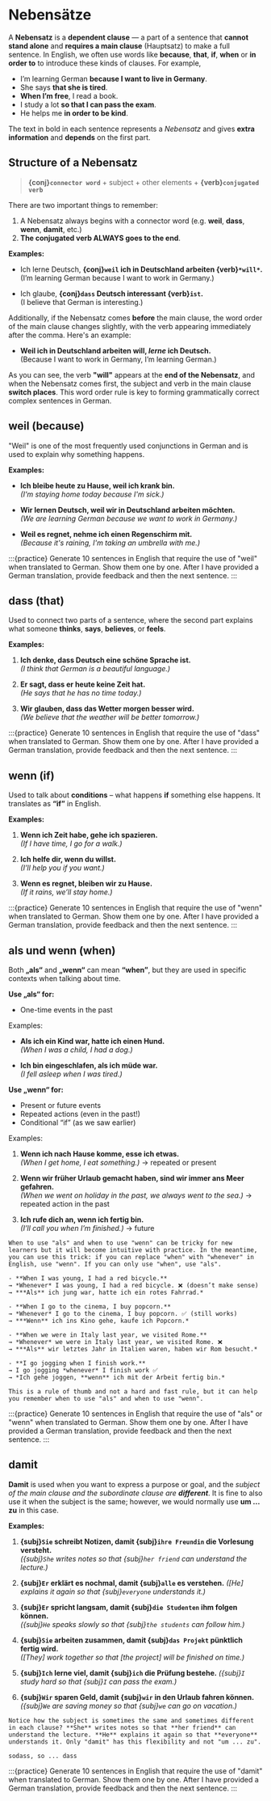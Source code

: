 # Nebensätze

A **Nebensatz** is a **dependent clause** — a part of a sentence that **cannot stand alone** and **requires a main clause** (Hauptsatz) to make a full sentence. In English, we often use words like **because**, **that**, **if**, **when** or **in order to** to introduce these kinds of clauses. For example,

- I’m learning German **because I want to live in Germany**.
- She says **that she is tired**.
- **When I’m free**, I read a book.
- I study a lot **so that I can pass the exam**.
- He helps me **in order to be kind**.

The text in bold in each sentence represents a *Nebensatz* and gives **extra information** and **depends** on the first part.

## Structure of a Nebensatz

<!-- `**connector word** + subject + other elements + **conjugated verb` -->
> **{conj}`connector word`** + subject + other elements + **{verb}`conjugated verb`**

There are two important things to remember:

1) A Nebensatz always begins with a connector word (e.g. **weil**, **dass**, **wenn**, **damit**, etc.)
2) **The conjugated verb ALWAYS goes to the end**. 

**Examples:**

- Ich lerne Deutsch, **{conj}`weil` ich in Deutschland arbeiten {verb}`*will*`.**  
(I’m learning German because I want to work in Germany.)

- Ich glaube, **{conj}`dass` Deutsch interessant {verb}`ist`.**  
(I believe that German is interesting.)

Additionally, if the Nebensatz comes **before** the main clause, the word order of the main clause changes slightly, with the verb appearing immediately after the comma. Here's an example:

- **Weil ich in Deutschland arbeiten will, *lerne* ich Deutsch.**  
(Because I want to work in Germany, I’m learning German.)

As you can see, the verb **"will"** appears at the **end of the Nebensatz**, and when the Nebensatz comes first, the subject and verb in the main clause **switch places**. This word order rule is key to forming grammatically correct complex sentences in German.

## weil (because)

"Weil" is one of the most frequently used conjunctions in German and is used to explain why something happens.

**Examples:**

- **Ich bleibe heute zu Hause, weil ich krank bin.**  
*(I'm staying home today because I'm sick.)*

- **Wir lernen Deutsch, weil wir in Deutschland arbeiten möchten.**  
*(We are learning German because we want to work in Germany.)*

- **Weil es regnet, nehme ich einen Regenschirm mit.**  
*(Because it's raining, I'm taking an umbrella with me.)*

:::{practice}
Generate 10 sentences in English that require the use of "weil" when translated to German. Show them one by one. After I have provided a German translation, provide feedback and then the next sentence.
:::

## dass (that)

Used to connect two parts of a sentence, where the second part explains what someone **thinks**, **says**, **believes**, or **feels**.

**Examples:**

1. **Ich denke, dass Deutsch eine schöne Sprache ist.**  
*(I think that German is a beautiful language.)*

2. **Er sagt, dass er heute keine Zeit hat.**  
*(He says that he has no time today.)*

3. **Wir glauben, dass das Wetter morgen besser wird.**  
*(We believe that the weather will be better tomorrow.)*

:::{practice}
Generate 10 sentences in English that require the use of "dass" when translated to German. Show them one by one. After I have provided a German translation, provide feedback and then the next sentence.
:::

## wenn (if)

Used to talk about **conditions** – what happens **if** something else happens. It translates as **“if”** in English.

**Examples:**

1. **Wenn ich Zeit habe, gehe ich spazieren.**  
*(If I have time, I go for a walk.)*

2. **Ich helfe dir, wenn du willst.**  
*(I’ll help you if you want.)*

3. **Wenn es regnet, bleiben wir zu Hause.**  
*(If it rains, we’ll stay home.)*

:::{practice}
Generate 10 sentences in English that require the use of "wenn" when translated to German. Show them one by one. After I have provided a German translation, provide feedback and then the next sentence.
:::

## als und wenn (when)

Both **„als“** and **„wenn“** can mean **“when”**, but they are used in specific contexts when talking about time.

**Use „als“ for:**

- One-time events in the past

Examples:

- **Als ich ein Kind war, hatte ich einen Hund.**  
*(When I was a child, I had a dog.)*

- **Ich bin eingeschlafen, als ich müde war.**  
*(I fell asleep when I was tired.)*

**Use „wenn“ for:**

- Present or future events
- Repeated actions (even in the past!)
- Conditional “if” (as we saw earlier)

Examples:

1. **Wenn ich nach Hause komme, esse ich etwas.**  
*(When I get home, I eat something.)* → repeated or present

2. **Wenn wir früher Urlaub gemacht haben, sind wir immer ans Meer gefahren.**  
*(When we went on holiday in the past, we always went to the sea.)* → repeated action in the past

3. **Ich rufe dich an, wenn ich fertig bin.**  
*(I’ll call you when I’m finished.)* → future

```{tip}
When to use "als" and when to use "wenn" can be tricky for new learners but it will become intuitive with practice. In the meantime, you can use this trick: if you can replace "when" with "whenever" in English, use "wenn". If you can only use "when", use "als". 

- **When I was young, I had a red bicycle.**  
→ *Whenever* I was young, I had a red bicycle. ❌ (doesn’t make sense)  
→ ***Als** ich jung war, hatte ich ein rotes Fahrrad.*

- **When I go to the cinema, I buy popcorn.**  
→ *Whenever* I go to the cinema, I buy popcorn. ✅ (still works)  
→ ***Wenn** ich ins Kino gehe, kaufe ich Popcorn.*

- **When we were in Italy last year, we visited Rome.**  
→ *Whenever* we were in Italy last year, we visited Rome. ❌  
→ ***Als** wir letztes Jahr in Italien waren, haben wir Rom besucht.*

- **I go jogging when I finish work.**  
→ I go jogging *whenever* I finish work ✅  
→ *Ich gehe joggen, **wenn** ich mit der Arbeit fertig bin.*

This is a rule of thumb and not a hard and fast rule, but it can help you remember when to use "als" and when to use "wenn".

```

:::{practice}
Generate 10 sentences in English that require the use of "als" or "wenn" when translated to German. Show them one by one. After I have provided a German translation, provide feedback and then the next sentence.
:::

<!-- ## damit und um ... zu (in order to)

Both „damit“ and „um ... zu“ are used to express a purpose or goal in German. The textbook translation is **in order to / in order for**, however, **so that** might be a more natural translation. While similar in meaning, "damit" and "um ... zu" are used in different contexts and have different structures. Let’s explore both: -->

## damit

**Damit** is used when you want to express a purpose or goal, and the *subject of the main clause and the subordinate clause are **different***. It is fine to also use it when the subject is the same; however, we would normally use **um ... zu** in this case.

**Examples:**

1. **{subj}`Sie` schreibt Notizen, damit {subj}`ihre Freundin` die Vorlesung versteht.**  
*({subj}`She` writes notes so that {subj}`her friend` can understand the lecture.)*

2. **{subj}`Er` erklärt es nochmal, damit {subj}`alle` es verstehen.**
*([He] explains it again so that {subj}`everyone` understands it.)*

3. **{subj}`Er` spricht langsam, damit {subj}`die Studenten` ihm folgen können.**  
*({subj}`He` speaks slowly so that {subj}`the students` can follow him.)*

4. **{subj}`Sie` arbeiten zusammen, damit {subj}`das Projekt` pünktlich fertig wird.**  
*([They] work together so that [the project] will be finished on time.)*

5. **{subj}`Ich` lerne viel, damit {subj}`ich` die Prüfung bestehe.** 
*({subj}`I` study hard so that {subj}`I` can pass the exam.)*

6. **{subj}`Wir` sparen Geld, damit {subj}`wir` in den Urlaub fahren können.**  
*({subj}`We` are saving money so that {subj}`we` can go on vacation.)*

```{note}
Notice how the subject is sometimes the same and sometimes different in each clause? **She** writes notes so that **her friend** can understand the lecture. **He** explains it again so that **everyone** understands it. Only "damit" has this flexibility and not "um ... zu".
```

```{seealso}
sodass, so ... dass
```

:::{practice}
Generate 10 sentences in English that require the use of "damit" when translated to German. Show them one by one. After I have provided a German translation, provide feedback and then the next sentence.
:::

<!-- ## um ... zu

**Um ... zu** is used when you want to express a purpose or goal, and the *subject of the main clause and the subordinate clause are **the same***. "Um ... zu" is not a Nebensatz and has a special construction which requires the infinitive form of the verb.

To form a sentence with "um ... zu", we use the following structure:

- **Hauptsatz** + **um** + **zu** + **Infinitiv**.

**Examples:**

1. **[Ich] lerne viel, um die Prüfung zu bestehen.**
*(I study hard in order to pass the exam.)*

2. **[Er] geht ins Fitnessstudio, um fit zu bleiben.**
*(He goes to the gym in order to stay fit.)*

3. **[Wir] sparen Geld, um in den Urlaub zu fahren.**
*(We are saving money in order to go on vacation.)*

4. **[Sie] arbeitet hart, um eine Beförderung zu bekommen.**
*(She works hard in order to get a promotion.)*

5. **[Er] lernt Deutsch, um in Deutschland zu studieren.**
*(He learns German in order to study in Germany.)*

<!-- ```{note}
In each of these examples, see how the subject is the same in both clauses? **I** learn so that **I** can pass the exam. **He** goes to the gym so that **he** can stay fit. This is the key purpose of "um ... zu". -->
